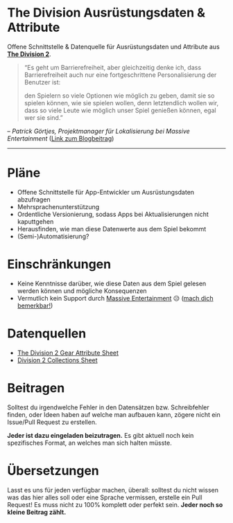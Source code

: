 # The Division Ausrüstungsdaten & Attribute
Offene Schnittstelle & Datenquelle für Ausrüstungsdaten und Attribute aus [**The Division 2**](https://tomclancy-thedivision.ubisoft.com/game/).

> “Es geht um Barrierefreiheit, aber gleichzeitig denke ich, dass Barrierefreiheit auch nur eine fortgeschrittene Personalisierung der Benutzer ist:
>
> den Spielern so viele Optionen wie möglich zu geben, damit sie so spielen können, wie sie spielen wollen, denn letztendlich wollen wir, dass so viele Leute wie möglich unser Spiel genießen können, egal wer sie sind.”

– *Patrick Görtjes, Projektmanager für Lokalisierung bei Massive Entertainment* ([Link zum Blogbeitrag](https://www.massive.se/blog/inside-massive/how-localization-helps-make-games-more-accessible/))

---

# Pläne
- Offene Schnittstelle für App-Entwickler um Ausrüstungsdaten abzufragen
- Mehrsprachenunterstützung
- Ordentliche Versionierung, sodass Apps bei Aktualisierungen nicht kaputtgehen
- Herausfinden, wie man diese Datenwerte aus dem Spiel bekommt
- (Semi-)Automatisierung?

# Einschränkungen
- Keine Kenntnisse darüber, wie diese Daten aus dem Spiel gelesen werden können und mögliche Konsequenzen
- Vermutlich kein Support durch [Massive Entertainment](https://www.massive.se) 😥 ([mach dich bemerkbar!](https://twitter.com/intent/tweet?hashtags=TheDivision2,Community&text=Bitte%20erw%C3%A4gt%20detaillierte%20Spieldaten%20mit%20uns%20zu%20teilen%20%F0%9F%A7%A1&url=https://github.com/creeation/the-division-gear/&via=TheDivisionGame))

# Datenquellen
- [The Division 2 Gear Attribute Sheet](https://docs.google.com/spreadsheets/d/e/2PACX-1vTMyKlW90Q2H3RDKXF7cISzVgs7aM9tjqFtf2ZH6i1e_U_8K_LUD2-2ccTrXrgsLBUW15U-9z7u5tgz/pubhtml#)
- [Division 2 Collections Sheet](https://docs.google.com/spreadsheets/d/1ooSEd71WYebM2OuRApUAjrqjnWU08IIyuq79-o0fVa4)

# Beitragen
Solltest du irgendwelche Fehler in den Datensätzen bzw. Schreibfehler finden, oder Ideen haben auf welche man aufbauen kann, zögere nicht ein Issue/Pull Request zu erstellen.

**Jeder ist dazu eingeladen beizutragen.** Es gibt aktuell noch kein spezifisches Format, an welches man sich halten müsste.

# Übersetzungen
Lasst es uns für jeden verfügbar machen, überall:
solltest du nicht wissen was das hier alles soll oder eine Sprache vermissen, erstelle ein Pull Request!
Es muss nicht zu 100% komplett oder perfekt sein. **Jeder noch so kleine Beitrag zählt.**
